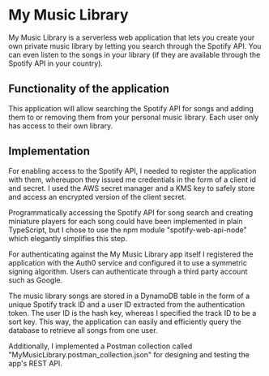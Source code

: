 # My Music Library

My Music Library is a serverless web application that lets you create your own private music library by letting you 
search through the Spotify API. You can even listen to the songs in your library (if they are available through the 
Spotify API in your country). 

## Functionality of the application

This application will allow searching the Spotify API for songs and adding them to or removing them from your personal 
music library. Each user only has access to their own library.

## Implementation

For enabling access to the Spotify API, I needed to register the application with them, whereupon they issued me 
credentials in the form of a client id and secret. I used the AWS secret manager and a KMS key to safely store and 
access an encrypted version of the client secret.

Programmatically accessing the Spotify API for song search and creating miniature players for each song could have been 
implemented in plain TypeScript, but I chose to use the npm module "spotify-web-api-node" which elegantly simplifies 
this step. 

For authenticating against the My Music Library app itself I registered the application with the Auth0 service and 
configured it to use a symmetric signing algorithm. Users can authenticate through a third party account such as Google.

The music library songs are stored in a DynamoDB table in the form of a unique Spotify track ID and a user ID extracted 
from the authentication token. The user ID is the hash key, whereas I specified the track ID to be a sort key. This way, 
the application can easily and efficiently query the database to retrieve all songs from one user.

Additionally, I implemented a Postman collection called "MyMusicLibrary.postman_collection.json" for designing and 
testing the app's REST API.
